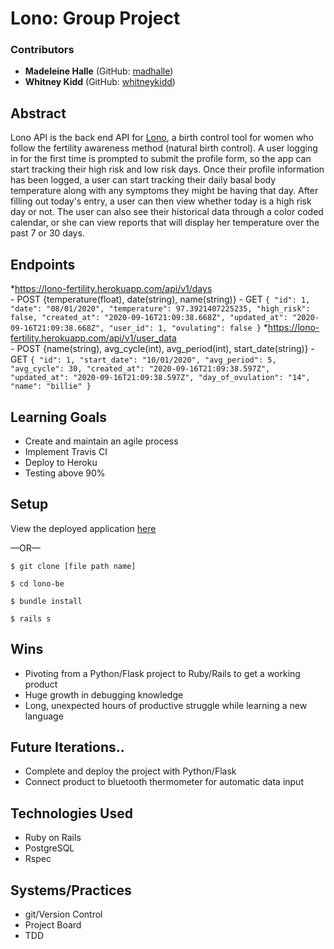 # Lono: Group Project

### Contributors
* __Madeleine Halle__ (GitHub: [madhalle](https://github.com/madhalle))
* __Whitney Kidd__ (GitHub: [whitneykidd](https://github.com/whitneykidd))

## Abstract
Lono API is the back end API for [Lono](https://lono-fertility.herokuapp.com/), a birth control tool for women who follow the fertility awareness method (natural birth control). A user logging in for the first time is prompted to submit the profile form, so the app can start tracking their high risk and low risk days. Once their profile information has been logged, a user can start tracking their daily basal body temperature along with any symptoms they might be having that day. After filling out today's entry, a user can then view whether today is a high risk day or not. The user can also see their historical data through a color coded calendar, or she can view reports that will display her temperature over the past 7 or 30 days.

## Endpoints
 *https://lono-fertility.herokuapp.com/api/v1/days  
      - POST {temperature(float), date(string), name(string)}
      - GET 
      ```
      {
        "id": 1,
        "date": "08/01/2020",
        "temperature": 97.3921407225235,
        "high_risk": false,
        "created_at": "2020-09-16T21:09:38.668Z",
        "updated_at": "2020-09-16T21:09:38.668Z",
        "user_id": 1,
        "ovulating": false
      }
      ```
 *https://lono-fertility.herokuapp.com/api/v1/user_data  
      - POST {name(string), avg_cycle(int), avg_period(int), start_date(string)}
      - GET 
      ```
      {
        "id": 1,
        "start_date": "10/01/2020",
        "avg_period": 5,
        "avg_cycle": 30,
        "created_at": "2020-09-16T21:09:38.597Z",
        "updated_at": "2020-09-16T21:09:38.597Z",
        "day_of_ovulation": "14",
        "name": "billie"
      }
      ```


## Learning Goals
* Create and maintain an agile process
* Implement Travis CI
* Deploy to Heroku
* Testing above 90%

## Setup

View the deployed application [here](https://lono-api.herokuapp.com/api/v1/days)

—OR—

`$ git clone [file path name]`

`$ cd lono-be`

`$ bundle install`

`$ rails s`


## Wins
- Pivoting from a Python/Flask project to Ruby/Rails to get a working product
- Huge growth in debugging knowledge
- Long, unexpected hours of productive struggle while learning a new language

## Future Iterations..
- Complete and deploy the project with Python/Flask
- Connect product to bluetooth thermometer for automatic data input

## Technologies Used
- Ruby on Rails
- PostgreSQL
- Rspec

## Systems/Practices
- git/Version Control
- Project Board
- TDD
